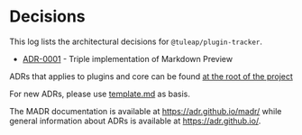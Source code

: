 # Decisions

This log lists the architectural decisions for `@tuleap/plugin-tracker`.

* [ADR-0001](0001-implementation-of-markdown-preview.md) - Triple implementation of Markdown Preview

ADRs that applies to plugins and core can be found [at the root of the project](../../../../docs/decisions/README.md)

For new ADRs, please use [template.md](../../../../docs/decisions/template.md) as basis.

The MADR documentation is available at <https://adr.github.io/madr/> while general information about ADRs is available at <https://adr.github.io/>.
